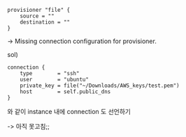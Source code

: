 ```
provisioner "file" {
    source = ""
    destination = ""
}
```

$\to$  Missing connection configuration for provisioner.

sol)

```
connection {
    type        = "ssh"
    user        = "ubuntu"
    private_key = file("~/Downloads/AWS_keys/test.pem")
    host        = self.public_dns
}
```

와 같이 instance 내에 connection 도 선언하기

-> 아직 못고침;;